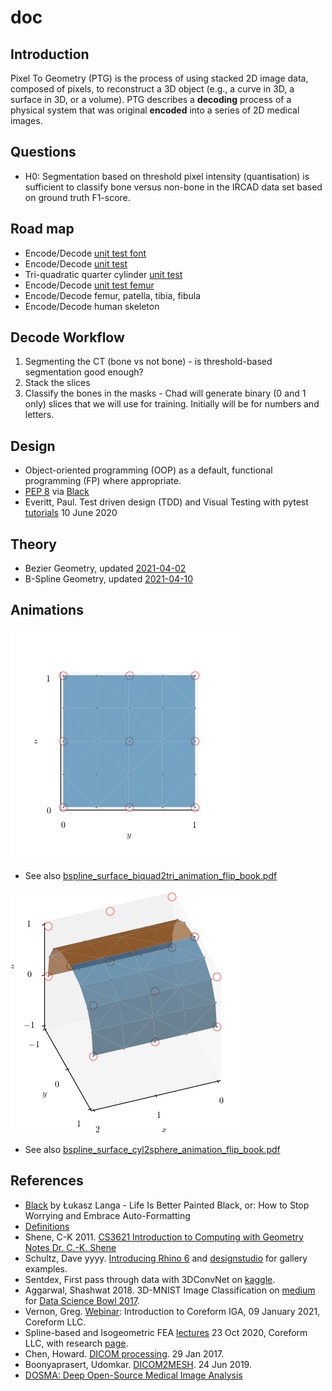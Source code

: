 # doc

## Introduction

Pixel To Geometry (PTG) is the process of using stacked 2D image data, composed of pixels, to reconstruct a 3D object (e.g., 
a curve in 3D, a surface in 3D, or a volume).
PTG describes a **decoding** process of a physical system that was original **encoded** into a series of 2D medical images.  

## Questions

* H0: Segmentation based on threshold pixel intensity (quantisation) is sufficient to classify bone versus non-bone in the IRCAD data set based on ground truth F1-score.

## Road map

* Encode/Decode [unit test font](unit-test-font.md)
* Encode/Decode [unit test](unit-test.md)
* Tri-quadratic quarter cylinder [unit test](unit-test-triquad-qtr-cyl.md)
* Encode/Decode [unit test femur](unit-test-femur.md)
* Encode/Decode femur, patella, tibia, fibula
* Encode/Decode human skeleton

## Decode Workflow

1. Segmenting the CT (bone vs not bone) - is threshold-based segmentation good enough?
2. Stack the slices
3. Classify the bones in the masks - Chad will generate binary (0 and 1 only) slices that we will use for training. Initially will be for numbers and letters.

## Design

* Object-oriented programming (OOP) as a default, functional programming (FP) where appropriate.
* [PEP 8](https://www.python.org/dev/peps/pep-0008/) via [Black](https://github.com/psf/black)
* Everitt, Paul.  Test driven design (TDD) and Visual Testing with pytest [tutorials](https://www.jetbrains.com/pycharm/guide/tutorials/visual_pytest/) 10 June 2020

## Theory

* Bezier Geometry, updated [2021-04-02](bezier/Bezier-Geometry-2021-04-02.pdf)
* B-Spline Geometry, updated [2021-04-10](bspline/B-Spline-Geometry-2021-04-10.pdf)

## Animations

![bspline_surface_biquad2tri_animation_opt](fig/bspline_surface_biquad2tri_animation_opt.gif)

* See also [bspline_surface_biquad2tri_animation_flip_book.pdf](fig/bspline_surface_biquad2tri_animation_flip_book.pdf)

![bspline_surface_cyl2sphere_animation_opt](fig/bspline_surface_cyl2sphere_animation_opt.gif)

* See also [bspline_surface_cyl2sphere_animation_flip_book.pdf](fig/bspline_surface_cyl2sphere_animation_flip_book.pdf) 

## References

* [Black](https://youtu.be/esZLCuWs_2Y) by Łukasz Langa - Life Is Better Painted Black, or: How to Stop Worrying and Embrace Auto-Formatting
* [Definitions](definitions.md)
* Shene, C-K 2011.  [CS3621 Introduction to Computing with Geometry Notes
Dr. C.-K. Shene](https://pages.mtu.edu/~shene/COURSES/cs3621/NOTES/notes.html)
* Schultz, Dave yyyy. [Introducing Rhino 6](https://www.linkedin.com/learning/introducing-rhino-6) and [designstudio](https://www.schultzeworks.com) for gallery examples.
* Sentdex, First pass through data with 3DConvNet on [kaggle](https://www.kaggle.com/sentdex/first-pass-through-data-w-3d-convnet).
* Aggarwal, Shashwat 2018.  3D-MNIST Image Classification on [medium](https://medium.com/shashwats-blog/3d-mnist-b922a3d07334) for [Data Science Bowl 2017](https://www.kaggle.com/c/data-science-bowl-2017).
* Vernon, Greg.  [Webinar](https://coreform.com/company/news/2021/intro2iga/): Introduction to Coreform IGA, 09 January 2021, Coreform LLC.
* Spline-based and Isogeometric FEA [lectures](https://youtu.be/Rp4LuwnXk-o) 23 Oct 2020, Coreform LLC, with research [page](https://research.coreform.com/index.php/Main_Page).
* Chen, Howard. [DICOM processing](https://www.raddq.com/dicom-processing-segmentation-visualization-in-python/).  29 Jan 2017.
* Boonyaprasert, Udomkar. [DICOM2MESH](https://github.com/UdomkarnBoonyaprasert/dicom2mesh).  24 Jun 2019.
* [DOSMA: Deep Open-Source Medical Image Analysis](https://dosma.readthedocs.io/)

